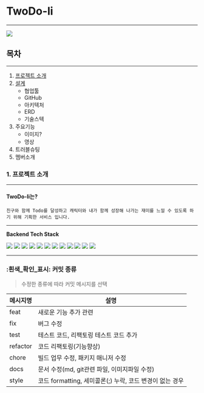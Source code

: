 # TwoDo-li
---
![](https://twodo-li.s3.ap-northeast-2.amazonaws.com/ppt_title.jpg)

## 목차
---
1. [프로젝트 소개](#1._프로젝트_소개)
2. [설계](#2._설계)
    - 협업툴
    - GitHub
    - 아키텍처
    - ERD
    - 기술스텍
3. 주요기능
    - 이미지?
    - 영상
4. 트러블슈팅
5. 멤버소개

### 1. 프로젝트 소개
---
#### TwoDo-li는?
`친구와 함께 Todo를 달성하고 캐릭터와 내가 함께 성장해 나가는 재미를 느낄 수 있도록 하기 위해 기획한 서비스 입니다.`
    
---

**Backend Tech Stack**

<img src="https://img.shields.io/badge/JAVA-007396?style=for-the-badge&logo=java&logoColor=white">  
<img src="https://img.shields.io/badge/Spring-6DB33F?style=for-the-badge&logo=Spring&logoColor=white">
<img src="https://img.shields.io/badge/Springboot-6DB33F?style=for-the-badge&logo=Springboot&logoColor=white">
<img src="https://img.shields.io/badge/gradle-02303A?style=for-the-badge&logo=gradle&logoColor=white">
<img src="https://img.shields.io/badge/mysql-4479A1?style=for-the-badge&logo=mysql&logoColor=white">
<img src="https://img.shields.io/badge/aws-232F3E?style=for-the-badge&logo=AmazonAWS&logoColor=white">
<img src="https://img.shields.io/badge/Amazon S3-569A31?style=for-the-badge&logo=Amazon S3&logoColor=white">
<img src="https://img.shields.io/badge/GitHub Actions-2088FF?style=for-the-badge&logo=GitHub Actions&logoColor=white">
<img src="https://img.shields.io/badge/codedeploy-6DB33F?style=for-the-badge&logo=codedeploy&logoColor=white">
<img src="https://img.shields.io/badge/JUnit5-25A162?style=for-the-badge&logo=JUnit5&logoColor=white">
<img src="https://img.shields.io/badge/Apache JMeter-D22128?style=for-the-badge&logo=Apache JMeter&logoColor=white">
<img src="https://img.shields.io/badge/NGINX-009639?style=for-the-badge&logo=NGINX&logoColor=white">

---

### :흰색_확인_표시: 커밋 종류

> 수정한 종류에 따라 커밋 메시지를 선택

|메시지명    |설명|
|--------|---|
| feat   |새로운 기능 추가 관련|
| fix    |버그 수정|
| test   |테스트 코드, 리팩토링 테스트 코드 추가|
| refactor |코드 리팩토링(기능향상)|
| chore  |빌드 업무 수정, 패키지 매니저 수정|
| docs   |문서 수정(md, git관련 파일, 이미지파일 수정)|
| style  |코드 formatting, 세미콜론(;) 누락, 코드 변경이 없는 경우|